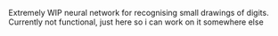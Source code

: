 Extremely WIP neural network for recognising small drawings of digits.
Currently not functional, just here so i can work on it somewhere else
